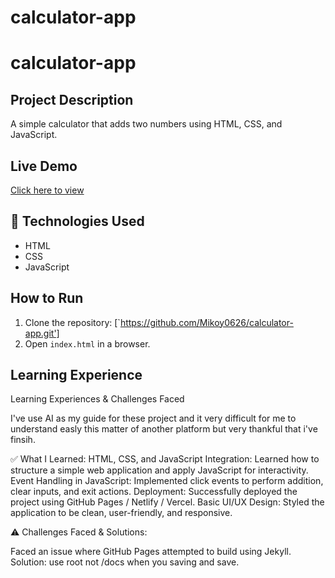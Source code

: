 # calculator-app

# calculator-app
##  Project Description
A simple calculator that adds two numbers using HTML, CSS, and JavaScript.

##  Live Demo
[Click here to view](https://mikoy0626.github.io/calculator-app/)

## 🔧 Technologies Used
- HTML
- CSS
- JavaScript

##  How to Run
1. Clone the repository: [`https://github.com/Mikoy0626/calculator-app.git']
2. Open `index.html` in a browser.

##  Learning Experience

Learning Experiences & Challenges Faced

I've use AI as my guide for these project and it very difficult for me to understand easly this matter of another platform but very thankful
that i've finsih.

✅ What I Learned:
HTML, CSS, and JavaScript Integration: Learned how to structure a simple web application and apply JavaScript for interactivity.
Event Handling in JavaScript: Implemented click events to perform addition, clear inputs, and exit actions.
Deployment: Successfully deployed the project using GitHub Pages / Netlify / Vercel.
Basic UI/UX Design: Styled the application to be clean, user-friendly, and responsive.

⚠️ Challenges Faced & Solutions:

Faced an issue where GitHub Pages attempted to build using Jekyll.
Solution: use root not /docs when you saving and save.

